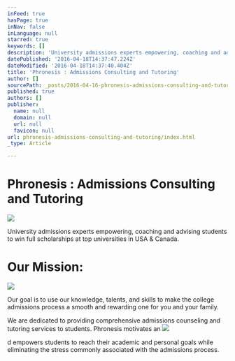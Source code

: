 ```yaml
---
inFeed: true
hasPage: true
inNav: false
inLanguage: null
starred: true
keywords: []
description: 'University admissions experts empowering, coaching and advising students to win full scholarships at top universities in USA & Canada.'
datePublished: '2016-04-18T14:37:47.224Z'
dateModified: '2016-04-18T14:37:40.404Z'
title: 'Phronesis : Admissions Consulting and Tutoring'
author: []
sourcePath: _posts/2016-04-16-phronesis-admissions-consulting-and-tutoring.md
published: true
authors: []
publisher:
  name: null
  domain: null
  url: null
  favicon: null
url: phronesis-admissions-consulting-and-tutoring/index.html
_type: Article

---
```

# Phronesis : Admissions Consulting and Tutoring
![](https://the-grid-user-content.s3-us-west-2.amazonaws.com/857b7c3e-bc67-45ca-b5b4-ce21d3cc4ecb.jpg)

University admissions experts empowering, coaching and advising students to win full scholarships at top universities in USA & Canada.

# Our Mission:
![](https://the-grid-user-content.s3-us-west-2.amazonaws.com/4a26e36b-5742-4f6a-a83e-ed1b6c27781e.jpg)

Our goal is to use our knowledge, talents, and skills to make the college admissions process a smooth and rewarding one for you and your family.

We are dedicated to providing comprehensive admissions counseling and tutoring services to students. Phronesis motivates an
![](https://the-grid-user-content.s3-us-west-2.amazonaws.com/ff2c6bcf-e8d7-4dfb-82d2-d3aadbe0e16f.jpg)

d empowers students to reach their academic and personal goals while eliminating the stress commonly associated with the admissions process.